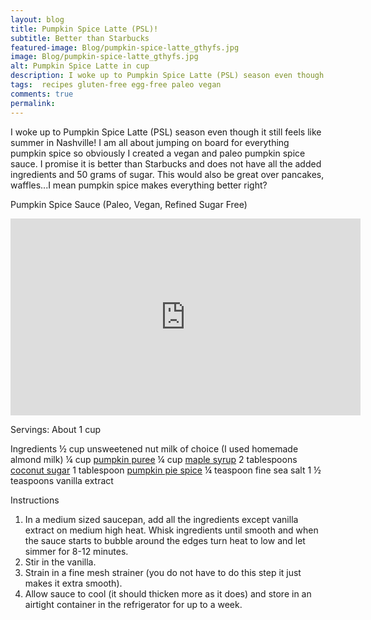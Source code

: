 ```yaml
---
layout: blog
title: Pumpkin Spice Latte (PSL)!
subtitle: Better than Starbucks
featured-image: Blog/pumpkin-spice-latte_gthyfs.jpg
image: Blog/pumpkin-spice-latte_gthyfs.jpg
alt: Pumpkin Spice Latte in cup
description: I woke up to Pumpkin Spice Latte (PSL) season even though it still feels like summer in Nashville! I am all about jumping on board for everything pumpkin spice so obviously I created a vegan and paleo pumpkin spice sauce.
tags:  recipes gluten-free egg-free paleo vegan
comments: true
permalink:
---
```

I woke up to Pumpkin Spice Latte (PSL) season even though it still feels like summer in Nashville! I am all about jumping on board for everything pumpkin spice so obviously I created a vegan and paleo pumpkin spice sauce. I promise it is better than Starbucks and does not have all the added ingredients and 50 grams of sugar. This would also be great over pancakes, waffles...I mean pumpkin spice makes everything better right?

Pumpkin Spice Sauce (Paleo, Vegan, Refined Sugar Free)


<iframe width="560" height="315" src="https://www.youtube.com/embed/PdELXxHrOnw" frameborder="0" allow="accelerometer; autoplay; encrypted-media; gyroscope; picture-in-picture" allowfullscreen></iframe>


Servings: About 1 cup

Ingredients
½ cup unsweetened nut milk of choice (I used homemade almond milk)
¼ cup [pumpkin puree](https://amzn.to/3aWISFq)
¼ cup [maple syrup](https://amzn.to/2YAkjcy)
2 tablespoons [coconut sugar](https://amzn.to/3livGQ5)
1 tablespoon [pumpkin pie spice](https://amzn.to/31tt4a1)
¼ teaspoon fine sea salt
1 ½ teaspoons vanilla extract

Instructions
1. In a medium sized saucepan, add all the ingredients except vanilla extract on medium high heat. Whisk ingredients until smooth and when the sauce starts to bubble around the edges turn heat to low and let simmer for 8-12 minutes.
2. Stir in the vanilla.
3. Strain in a fine mesh strainer (you do not have to do this step it just makes it extra smooth).
4. Allow sauce to cool (it should thicken more as it does) and store in an airtight container in the refrigerator for up to a week.
